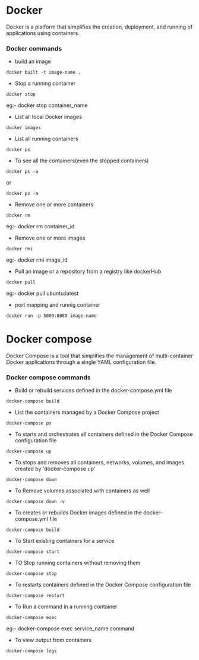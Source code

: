 # Docker

Docker is a platform that simplifies the creation, deployment, and running of applications using containers.

### Docker commands

- build an image

```
docker built -t image-name .
```

-  Stop a running container
```
docker stop
```
eg:- docker stop container_name

- List all local Docker images
```
docker images
```
- List all running containers
```
docker ps
```
- To see all the containers(even the stopped containers)
```
docker ps -a
```
or
```
docker ps -a
```

- Remove one or more containers
```
docker rm
```

eg:- docker rm container_id

- Remove one or more images
```
docker rmi
```

eg:- docker rmi image_id

- Pull an image or a repository from a registry like dockerHub
```
docker pull
```

eg:- docker pull ubuntu:latest


- port mapping and runnig container

```
docker run -p 5000:8080 image-name
```


# Docker compose

Docker Compose is a tool that simplifies the management of multi-container Docker applications through a single YAML configuration file.

### Docker compose commands

- Build or rebuild services defined in the docker-compose.yml file

```
docker-compose build
```

- List the containers managed by a Docker Compose project

```
docker-compose ps
```

- To starts and orchestrates all containers defined in the Docker Compose configuration file

```
docker-compose up
```

- To stops and removes all containers, networks, volumes, and images created by 'docker-compose up'

```
docker-compose down
```

- To Remove volumes associated with containers as well

```
docker-compose down -v
```

- To  creates or rebuilds Docker images defined in the docker-compose.yml file

```
docker-compose build
```

- To Start existing containers for a service

```
docker-compose start
```

- TO Stop running containers without removing them

```
docker-compose stop
```

- To restarts containers defined in the Docker Compose configuration file

```
docker-compose restart
```

- To Run a command in a running container

```
docker-compose exec
```
eg:- docker-compose exec service_name command

- To view output from containers

```
docker-compose logs
```




